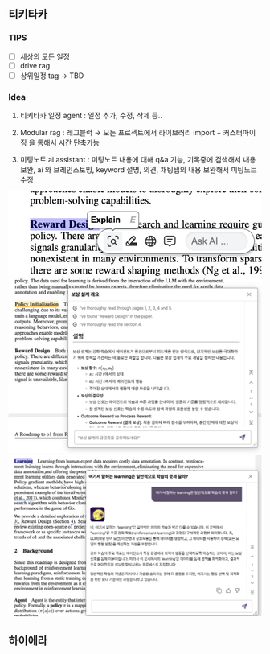 ## 티키타카
### TIPS
- [ ] 세상의 모든 일정
- [ ] drive rag
- [ ] 상위일정 tag → TBD
### Idea
1. 티키타카 일정 agent : 
	일정 추가, 수정, 삭제 등.. 

2. Modular rag : 
	 레고블럭 → 모든 프로젝트에서 라이브러리 import + 커스터마이징 을 통해서 시간 단축가능 

4. 미팅노트 ai assistant :
	미팅노트 내용에 대해 q&a 기능, 기록중에 검색해서 내용 보완, ai 와 브레인스토밍, keyword 설명,
	의견, 채팅탭의 내용 보완해서 미팅노트 수정 
	
![Pasted image 20250106120313.png](../../assets/Pasted%20image%2020250106120313.png)
![Pasted image 20250106120035.png](../../assets/Pasted%20image%2020250106120035.png)
![Pasted image 20250106120148.png](../../assets/Pasted%20image%2020250106120148.png)

## 하이에라
